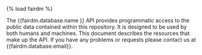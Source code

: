 {% load fairdm %}

The {{fairdm.database.name }} API provides programmatic access to the public data contained within this repository. It is designed to be used by both humans and machines. This document describes the resources that make up the API. If you have any problems or requests please contact us at {{fairdm.database.email}}.
